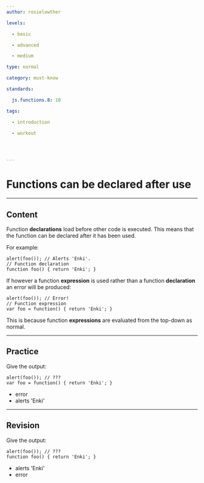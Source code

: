 ```yaml
---
author: rosielowther

levels:

  - basic

  - advanced

  - medium

type: normal

category: must-know

standards:

  js.functions.8: 10

tags:

  - introduction

  - workout




---
```


# Functions can be declared after use

---
## Content

Function **declarations** load before other code is executed. This means that the function can be declared after it has been used. 

For example:
```
alert(foo()); // Alerts 'Enki'.
// Function declaration
function foo() { return 'Enki'; } 
```

If however a function **expression** is used rather than a function **declaration** an error will be produced:

```
alert(foo()); // Error! 
// Function expression
var foo = function() { return 'Enki'; } 
```  
This is because function **expressions** are evaluated from the top-down as normal.

---
## Practice

Give the output:
```
alert(foo()); // ???
var foo = function() { return 'Enki'; } 
``` 

* error
* alerts 'Enki'

---
## Revision

Give the output:
```
alert(foo()); // ???
function foo() { return 'Enki'; } 
``` 

* alerts 'Enki'
* error

